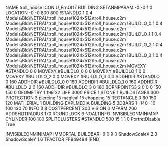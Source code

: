 NAME troll_house
ICON U_FrnOf17
BUILDING
SETANMPARAM -0 -0 1 0
LOCATION -0 -0 800 800
!STANDLO      1 0.4 Models\Bld\NETRAL\troll_house\1024x512\troll_house.c2m Models\Bld\NETRAL\troll_house\1024x512\troll_house.c2m 
!BUILDLO_0    1 0.4 Models\Bld\NETRAL\troll_house\1024x512\troll_house.c2m Models\Bld\NETRAL\troll_house\1024x512\troll_house.c2m 
!BUILDLO_1    1 0.4 Models\Bld\NETRAL\troll_house\1024x512\troll_house.c2m Models\Bld\NETRAL\troll_house\1024x512\troll_house.c2m 
!BUILDLO_2    1 0.4 Models\Bld\NETRAL\troll_house\1024x512\troll_house.c2m Models\Bld\NETRAL\troll_house\1024x512\troll_house.c2m 
!BUILDLO_3    1 0.4 Models\Bld\NETRAL\troll_house\1024x512\troll_house.c2m Models\Bld\NETRAL\troll_house\1024x512\troll_house.c2m 
MOVEXY #STANDLO   0 0
MOVEXY #BUILDLO_0 0 0
MOVEXY #BUILDLO_1 0 0
MOVEXY #BUILDLO_2 0 0
MOVEXY #BUILDLO_3 0 0
ADDHDIR #STANDLO 0 160
ADDHDIR #BUILDLO_0 0 160
ADDHDIR #BUILDLO_1 0 160
ADDHDIR #BUILDLO_2 0 160
ADDHDIR #BUILDLO_3 0 160
BORNPOINTS3 2 0 0 0 150 150 0
GEOMETRY 1 199 32
LIFE     3000
PRICE 1 STONE 1
BUILDSTAGES 300
PROTECTION 3 piercing 15 magical 15 chopping 15
RECTANGLE    0 60 150 120
MATHERIAL 1 BUILDING
EXPLMEDIA BUILDING 5
3DBARS 1 -140 -10 100 130 70
INFO 3 8
COSTPERCENT 300
VISION 0
MFARM 200
ADDSHOTRADIUS 170
ROUNDLOCK 9
NOALTINFO
INVISIBLEONMINIMAP
CYLINDER 100 100
SPLITCLUSTERS #STANDLO 500 15 1 1 0
PortretDisable True

INVISIBLEONMINIMAP
IMMORTAL
BUILDBAR -9 0 9 0
ShadowScaleX 2.3
ShadowScaleY 1.6
TFACTOR FF949494
[END]
